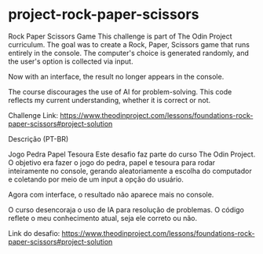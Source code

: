 # project-rock-paper-scissors

Rock Paper Scissors Game
This challenge is part of The Odin Project curriculum. The goal was to create a Rock, Paper, Scissors game that runs entirely in the console. The computer's choice is generated randomly, and the user's option is collected via input.

Now with an interface, the result no longer appears in the console.

The course discourages the use of AI for problem-solving. This code reflects my current understanding, whether it is correct or not.

Challenge Link: https://www.theodinproject.com/lessons/foundations-rock-paper-scissors#project-solution


Descrição (PT-BR)

Jogo Pedra Papel Tesoura 
Este desafio faz parte do curso The Odin Project. O objetivo era fazer o jogo do pedra, papel e tesoura para rodar inteiramente no console, gerando aleatoriamente a escolha do computador e coletando por meio de um input a opção do usuário.

Agora com interface, o resultado não aparece mais no console.

O curso desencoraja o uso de IA para resolução de problemas. O código reflete o meu conhecimento atual, seja ele correto ou não.

Link do desafio: https://www.theodinproject.com/lessons/foundations-rock-paper-scissors#project-solution